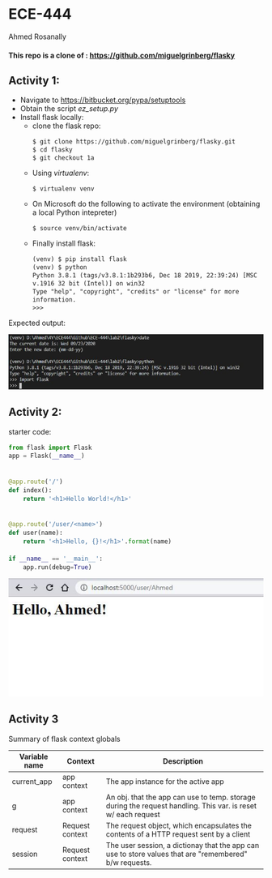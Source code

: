 # ECE-444
Ahmed Rosanally

#### This repo is a clone of : https://github.com/miguelgrinberg/flasky

## Activity 1:

- Navigate to https://bitbucket.org/pypa/setuptools
- Obtain the script *ez_setup.py*
- Install flask locally:
    + clone the flask repo:
      ```
      $ git clone https://github.com/miguelgrinberg/flasky.git
      $ cd flasky
      $ git checkout 1a
      ```
    + Using *virtualenv*:
      ```
      $ virtualenv venv
      ```
    + On Microsoft do the following to activate the environment (obtaining a local Python intepreter)
      ```
      $ source venv/bin/activate
      ```
    + Finally install flask:
      ```
      (venv) $ pip install flask
      (venv) $ python
      Python 3.8.1 (tags/v3.8.1:1b293b6, Dec 18 2019, 22:39:24) [MSC v.1916 32 bit (Intel)] on win32
      Type "help", "copyright", "credits" or "license" for more information.
      >>>
      ```
Expected output:

![activity1](lab2/activity1.JPG)

## Activity 2:

starter code:

```python
from flask import Flask
app = Flask(__name__)


@app.route('/')
def index():
    return '<h1>Hello World!</h1>'


@app.route('/user/<name>')
def user(name):
    return '<h1>Hello, {}!</h1>'.format(name)

if __name__ == '__main__':
    app.run(debug=True)
```

![activity2](lab2/activity3.JPG)

## Activity 3

Summary of flask context globals

| Variable name  | Context | Description  |
| ------ | -------------- | -------------| 
| current_app | app context | The app instance for the active app | 
| g | app context | An obj. that the app can use to temp. storage during the request handling. This var. is reset w/ each request | 
| request | Request context | The request object, which encapsulates the contents of a HTTP request sent by a client | 
| session | Request context | The user session, a dictionay that the app can use to store values that are "remembered" b/w requests. |





